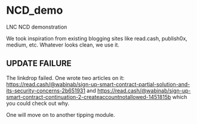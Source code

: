 # NCD_demo
LNC NCD demonstration

We took inspiration from existing blogging sites like read.cash, publish0x, medium, etc. Whatever looks clean, we use it. 

## UPDATE FAILURE
The linkdrop failed. One wrote two articles on it: https://read.cash/@wabinab/sign-up-smart-contract-partial-solution-and-its-security-concerns-2b651931 and 
https://read.cash/@wabinab/sign-up-smart-contract-continuation-2-createaccountnotallowed-1451815b which you could check out why. 

One will move on to another tipping module. 



